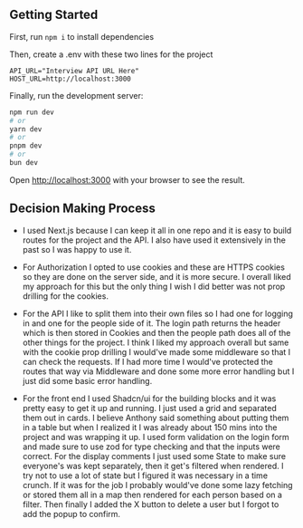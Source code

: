 ## Getting Started

First, run `npm i` to install dependencies

Then, create a .env with these two lines for the project
```
API_URL="Interview API URL Here"
HOST_URL=http://localhost:3000
```

Finally, run the development server:

```bash
npm run dev
# or
yarn dev
# or
pnpm dev
# or
bun dev
```

Open [http://localhost:3000](http://localhost:3000) with your browser to see the result.

## Decision Making Process

- I used Next.js because I can keep it all in one repo and it is easy to build routes for the project and the API. I also have used it extensively in the past so I was happy to use it.

- For Authorization I opted to use cookies and these are HTTPS cookies so they are done on the server side, and it is more secure. I overall liked my approach for this but the only thing I wish I did better was not prop drilling for the cookies.

- For the API I like to split them into their own files so I had one for logging in and one for the people side of it. The login path returns the header which is then stored in Cookies and then the people path does all of the other things for the project. I think I liked my approach overall but same with the cookie prop drilling I would've made some middleware so that I can check the requests. If I had more time I would've protected the routes that way via Middleware and done some more error handling but I just did some basic error handling.

- For the front end I used Shadcn/ui for the building blocks and it was pretty easy to get it up and running. I just used a grid and separated them out in cards. I believe Anthony said something about putting them in a table but when I realized it I was already about 150 mins into the project and was wrapping it up. I used form validation on the login form and made sure to use zod for type checking and that the inputs were correct. For the display comments I just used some State to make sure everyone's was kept separately, then it get's filtered when rendered. I try not to use a lot of state but I figured it was necessary in a time crunch. If it was for the job I probably would've done some lazy fetching or stored them all in a map then rendered for each person based on a filter. Then finally I added the X button to delete a user but I forgot to add the popup to confirm.

